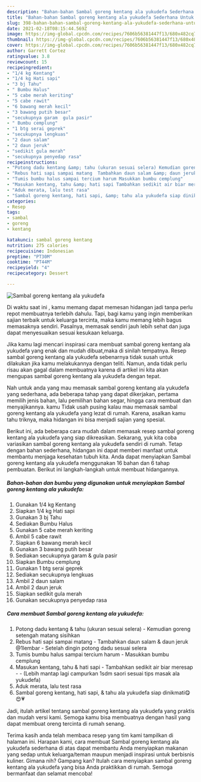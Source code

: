 ```yaml
---
description: "Bahan-bahan Sambal goreng kentang ala yukudefa Sederhana Untuk Jualan"
title: "Bahan-bahan Sambal goreng kentang ala yukudefa Sederhana Untuk Jualan"
slug: 398-bahan-bahan-sambal-goreng-kentang-ala-yukudefa-sederhana-untuk-jualan
date: 2021-02-18T08:15:44.569Z
image: https://img-global.cpcdn.com/recipes/7606b56381447f13/680x482cq70/sambal-goreng-kentang-ala-yukudefa-foto-resep-utama.jpg
thumbnail: https://img-global.cpcdn.com/recipes/7606b56381447f13/680x482cq70/sambal-goreng-kentang-ala-yukudefa-foto-resep-utama.jpg
cover: https://img-global.cpcdn.com/recipes/7606b56381447f13/680x482cq70/sambal-goreng-kentang-ala-yukudefa-foto-resep-utama.jpg
author: Garrett Cortez
ratingvalue: 3.8
reviewcount: 15
recipeingredient:
- "1/4 kg Kentang"
- "1/4 kg Hati sapi"
- "3 bj Tahu"
- " Bumbu Halus"
- "5 cabe merah keriting"
- "5 cabe rawit"
- "6 bawang merah kecil"
- "3 bawang putih besar"
- "secukupnya garam  gula pasir"
- " Bumbu cemplung"
- "1 btg serai geprek"
- "secukupnya lengkuas"
- "2 daun salam"
- "2 daun jeruk"
- "sedikit gula merah"
- "secukupnya penyedap rasa"
recipeinstructions:
- "Potong dadu kentang &amp; tahu (ukuran sesuai selera) Kemudian goreng setengah matang sisihkan"
- "Rebus hati sapi sampai matang  Tambahkan daun salam &amp; daun jeruk @1lembar Setelah dingin potong dadu sesuai selera"
- "Tumis bumbu halus sampai tercium harum Masukkan bumbu cemplung"
- "Masukan kentang, tahu &amp; hati sapi Tambahkan sedikit air biar meresap  (Lebih mantap lagi campurkan 1sdm saori sesuai tips masak ala yukudefa)"
- "Aduk merata, lalu test rasa"
- "Sambal goreng kentang, hati sapi, &amp; tahu ala yukudefa siap dinikmati😋😍💗"
categories:
- Resep
tags:
- sambal
- goreng
- kentang

katakunci: sambal goreng kentang 
nutrition: 275 calories
recipecuisine: Indonesian
preptime: "PT30M"
cooktime: "PT44M"
recipeyield: "4"
recipecategory: Dessert

---
```



![Sambal goreng kentang ala yukudefa](https://img-global.cpcdn.com/recipes/7606b56381447f13/680x482cq70/sambal-goreng-kentang-ala-yukudefa-foto-resep-utama.jpg)

Di waktu  saat ini , kamu memang dapat memesan hidangan jadi tanpa perlu repot membuatnya terlebih dahulu. Tapi, bagi kamu yang ingin memberikan sajian terbaik untuk keluarga tercinta, maka kamu memang lebih bagus memasaknya sendiri. Pasalnya, memasak sendiri jauh lebih sehat dan juga dapat menyesuaikan sesuai kesukaan keluarga.

Jika kamu lagi mencari inspirasi cara membuat sambal goreng kentang ala yukudefa yang enak dan mudah dibuat,maka di sinilah tempatnya. Resep sambal goreng kentang ala yukudefa  sebenarnya tidak susah untuk dilakukan jika kamu melakukannya dengan teliti. Namun, anda tidak perlu risau akan gagal dalam membuatnya 
karena di artikel ini kita akan mengupas sambal goreng kentang ala yukudefa dengan tepat.  



Nah untuk anda yang mau memasak sambal goreng kentang ala yukudefa yang sederhana, ada beberapa tahap yang dapat dikerjakan, pertama memilih jenis bahan, lalu pemilihan bahan segar, hingga cara membuat dan menyajikannya. kamu Tidak usah pusing kalau mau memasak sambal goreng kentang ala yukudefa yang lezat di rumah. Karena, asalkan kamu  tahu triknya, maka hidangan ini bisa menjadi sajian yang spesial.

Berikut ini, ada beberapa cara mudah dalam memasak resep sambal goreng kentang ala yukudefa yang siap dikreasikan. Sekarang, yuk kita coba variasikan sambal goreng kentang ala yukudefa sendiri di rumah. Tetap dengan bahan sederhana, hidangan ini dapat memberi manfaat untuk membantu menjaga kesehatan tubuh kita. Anda dapat menyiapkan Sambal goreng kentang ala yukudefa menggunakan 16 bahan dan 6 tahap pembuatan. Berikut ini langkah-langkah untuk membuat hidangannya.

<!--inarticleads1-->

##### Bahan-bahan dan bumbu yang digunakan untuk menyiapkan Sambal goreng kentang ala yukudefa:

1. Gunakan 1/4 kg Kentang
1. Siapkan 1/4 kg Hati sapi
1. Gunakan 3 bj Tahu
1. Sediakan  Bumbu Halus
1. Gunakan 5 cabe merah keriting
1. Ambil 5 cabe rawit
1. Siapkan 6 bawang merah kecil
1. Gunakan 3 bawang putih besar
1. Sediakan secukupnya garam &amp; gula pasir
1. Siapkan  Bumbu cemplung
1. Gunakan 1 btg serai geprek
1. Sediakan secukupnya lengkuas
1. Ambil 2 daun salam
1. Ambil 2 daun jeruk
1. Siapkan sedikit gula merah
1. Gunakan secukupnya penyedap rasa




<!--inarticleads2-->

##### Cara membuat Sambal goreng kentang ala yukudefa:

1. Potong dadu kentang &amp; tahu (ukuran sesuai selera) - Kemudian goreng setengah matang sisihkan
1. Rebus hati sapi sampai matang  - Tambahkan daun salam &amp; daun jeruk @1lembar - Setelah dingin potong dadu sesuai selera
1. Tumis bumbu halus sampai tercium harum - Masukkan bumbu cemplung
1. Masukan kentang, tahu &amp; hati sapi - Tambahkan sedikit air biar meresap -  - (Lebih mantap lagi campurkan 1sdm saori sesuai tips masak ala yukudefa)
1. Aduk merata, lalu test rasa
1. Sambal goreng kentang, hati sapi, &amp; tahu ala yukudefa siap dinikmati😋😍💗




Jadi, itulah artikel tentang  sambal goreng kentang ala yukudefa  yang praktis dan mudah versi kami. Semoga kamu bisa membuatnya dengan hasil yang dapat membuat oreng tercinta di rumah senang. 

Terima kasih anda telah membaca resep yang tim kami tampilkan di halaman ini. Harapan kami, cara membuat  Sambal goreng kentang ala yukudefa sederhana di atas dapat membantu Anda menyiapkan makanan yang sedap untuk keluarga/teman maupun menjadi inspirasi untuk berbisnis kuliner. Gimana nih? Gampang kan? Itulah cara menyiapkan sambal goreng kentang ala yukudefa yang bisa Anda praktikkan di rumah. Semoga bermanfaat dan selamat mencoba!

